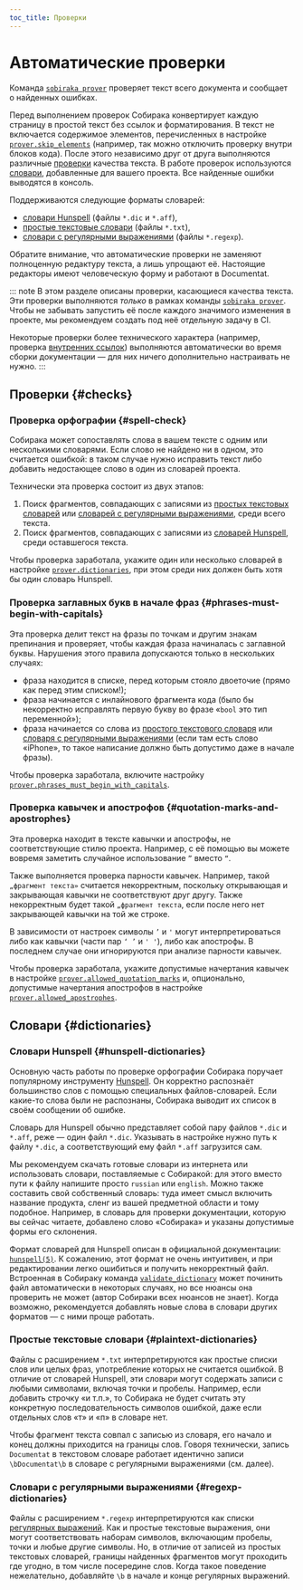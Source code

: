```yaml
---
toc_title: Проверки
---
```


# Автоматические проверки

Команда [`sobiraka prover`](../reference/commands.md#prover) проверяет текст всего документа и сообщает о найденных ошибках.

Перед выполнением проверок Собирака конвертирует каждую страницу в простой текст без ссылок и форматирования. В текст не включается содержимое элементов, перечисленных в настройке [`prover.skip_elements`](../reference/configuration.md#prover.skip_elements) (например, так можно отключить проверку внутри блоков кода). После этого независимо друг от друга выполняются различные [проверки](#checks) качества текста. В работе проверок используются [словари](#dictionaries), добавленные для вашего проекта. Все найденные ошибки выводятся в консоль.

Поддерживаются следующие форматы словарей:

- [словари Hunspell](#hunspell-dictionaries) (файлы `*.dic` и `*.aff`),
- [простые текстовые словари](#plaintext-dictionaries) (файлы `*.txt`),
- [словари с регулярными выражениями](#regexp-dictionaries) (файлы `*.regexp`).

Обратите внимание, что автоматические проверки не заменяют полноценную редактуру текста, а лишь упрощают её. Настоящие редакторы имеют человеческую форму и работают в Documentat.

::: note
В этом разделе описаны проверки, касающиеся качества текста. Эти проверки выполняются _только_ в рамках команды [`sobiraka prover`](../reference/commands.md#prover). Чтобы не забывать запустить её после каждого значимого изменения в проекте, мы рекомендуем создать под неё отдельную задачу в CI.

Некоторые проверки более технического характера (например, проверка [внутренних ссылок](../writing/links.md)) выполняются автоматически во время сборки документации — для них ничего дополнительно настраивать не нужно.
:::

## Проверки {#checks}

### Проверка орфографии {#spell-check}

Собирака может сопоставлять слова в вашем тексте с одним или несколькими словарями. Если слово не найдено ни в одном, это считается ошибкой: в таком случае нужно исправить текст либо добавить недостающее слово в один из словарей проекта.

Технически эта проверка состоит из двух этапов:

1. Поиск фрагментов, совпадающих с записями из [простых текстовых словарей](#plaintext-dictionaries) или [словарей с регулярными выражениями](#regexp-dictionaries), среди всего текста.
1. Поиск фрагментов, совпадающих с записями из [словарей Hunspell](#hunspell-dictionaries), среди оставшегося текста.

Чтобы проверка заработала, укажите один или несколько словарей в настройке [`prover.dictionaries`](../reference/configuration.md#prover.dictionaries), при этом среди них должен быть хотя бы один словарь Hunspell.

### Проверка заглавных букв в начале фраз {#phrases-must-begin-with-capitals}

Эта проверка делит текст на фразы по точкам и другим знакам препинания и проверяет, чтобы каждая фраза начиналась с заглавной буквы. Нарушения этого правила допускаются только в нескольких случаях:

- фраза находится в списке, перед которым стояло двоеточие (прямо как перед этим списком!);
- фраза начинается с инлайнового фрагмента кода (было бы некорректно исправлять первую букву во фразе «`bool` это тип переменной»);
- фраза начинается со слова из [простого текстового словаря](#plaintext-dictionaries) или [словаря с регулярными выражениями](#regexp-dictionaries) (если там есть слово «iPhone», то такое написание должно быть допустимо даже в начале фразы).

Чтобы проверка заработала, включите настройку [`prover.phrases_must_begin_with_capitals`](../reference/configuration.md#prover.phrases_must_begin_with_capitals).

### Проверка кавычек и апострофов {#quotation-marks-and-apostrophes}

Эта проверка находит в тексте кавычки и апострофы, не соответствующие стилю проекта. Например, с её помощью вы можете вовремя заметить случайное использование `”` вместо `“`.

Также выполняется проверка парности кавычек. Например, такой `„фрагмент текста»` считается некорректным, поскольку открывающая и закрывающая кавычки не соответствуют друг другу. Также некорректным будет такой `„фрагмент текста`, если после него нет закрывающей кавычки на той же строке.

В зависимости от настроек символы `’` и `'` могут интерпретироваться либо как кавычки (части пар `‘ ’` и `' '`), либо как апострофы. В последнем случае они игнорируются при анализе парности кавычек.

Чтобы проверка заработала, укажите допустимые начертания кавычек в настройке [`prover.allowed_quotation_marks`](../reference/configuration.md#prover.allowed_quotation_marks) и, опционально, допустимые начертания апострофов в настройке [`prover.allowed_apostrophes`](../reference/configuration.md#prover.allowed_apostrophes).

## Словари {#dictionaries}

### Словари Hunspell {#hunspell-dictionaries}

Основную часть работы по проверке орфографии Собирака поручает популярному инструменту [Hunspell](https://hunspell.github.io/). Он корректно распознаёт большинство слов с помощью специальных файлов-словарей. Если какие-то слова были не распознаны, Собирака выводит их список в своём сообщении об ошибке.

Словарь для Hunspell обычно представляет собой пару файлов `*.dic` и `*.aff`, реже — один файл `*.dic`. Указывать в настройке нужно путь к файлу `*.dic`, а соответствующий ему файл `*.aff` загрузится сам.

Мы рекомендуем скачать готовые словари из интернета или использовать словари, поставляемые с Собиракой: для этого вместо пути к файлу напишите просто `russian` или `english`. Можно также составить свой собственный словарь: туда имеет смысл включить название продукта, сленг из вашей предметной области и тому подобное. Например, в словарь для проверки документации, которую вы сейчас читаете, добавлено слово «Собирака» и указаны допустимые формы его склонения.

Формат словарей для Hunspell описан в официальной документации: [`hunspell(5)`](https://man.archlinux.org/man/hunspell.5). К сожалению, этот формат не очень интуитивен, и при редактировании легко ошибиться и получить некорректный файл. Встроенная в Собираку команда [`validate_dictionary`](../reference/commands.md#validate_dictionary) может починить файл автоматически в некоторых случаях, но все нюансы она проверить не может (автор Собираки всех нюансов не знает). Когда возможно, рекомендуется добавлять новые слова в словари других форматов — с ними проще работать.

### Простые текстовые словари {#plaintext-dictionaries}

Файлы с расширением `*.txt` интерпретируются как простые списки слов или целых фраз, употребление которых не считается ошибкой. В отличие от словарей Hunspell, эти словари могут содержать записи с любыми символами, включая точки и пробелы. Например, если добавить строчку «и т.п.», то Собирака не будет считать эту конкретную последовательность символов ошибкой, даже если отдельных слов «т» и «п» в словаре нет.

Чтобы фрагмент текста совпал с записью из словаря, его начало и конец должны приходится на границы слов. Говоря технически, запись `Documentat` в текстовом словаре работает идентично записи `\bDocumentat\b` в словаре с регулярными выражениями (см. далее).

### Словари с регулярными выражениями {#regexp-dictionaries}

Файлы с расширением `*.regexp` интерпретируются как списки [регулярных выражений](https://docs.python.org/3/library/re.html). Как и простые текстовые выражения, они могут соответствовать наборам символов, включающим пробелы, точки и любые другие символы. Но, в отличие от записей из простых текстовых словарей, границы найденных фрагментов могут проходить где угодно, в том числе посередине слов. Когда такое поведение нежелательно, добавляйте `\b` в начале и конце регулярных выражений.